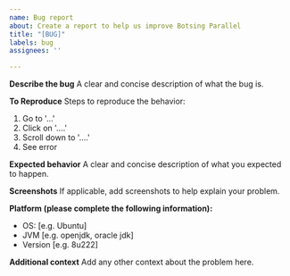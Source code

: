 ```yaml
---
name: Bug report
about: Create a report to help us improve Botsing Parallel
title: "[BUG]"
labels: bug
assignees: ''

---
```


**Describe the bug**
A clear and concise description of what the bug is.

**To Reproduce**
Steps to reproduce the behavior:
1. Go to '...'
2. Click on '....'
3. Scroll down to '....'
4. See error

**Expected behavior**
A clear and concise description of what you expected to happen.

**Screenshots**
If applicable, add screenshots to help explain your problem.

**Platform (please complete the following information):**
 - OS: [e.g. Ubuntu]
 - JVM [e.g. openjdk, oracle jdk]
 - Version [e.g. 8u222]

**Additional context**
Add any other context about the problem here.

